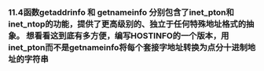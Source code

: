 ### 11.4函数getaddrinfo 和 getnameinfo 分别包含了inet_pton和inet_ntop的功能，提供了更高级别的、独立于任何特殊地址格式的抽象。 想看看这到底有多方便，编写HOSTINFO的一个版本，用inet_pton而不是getnameinfo将每个套接字地址转换为点分十进制地址的字符串
